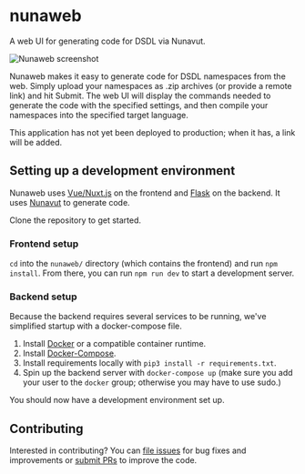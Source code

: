 # nunaweb
A web UI for generating code for DSDL via Nunavut.

![Nunaweb screenshot](/screenshots/2021-01-27T10\:34\:38_ushot_screenshot.png)

Nunaweb makes it easy to generate code for DSDL namespaces from the web.
Simply upload your namespaces as .zip archives (or provide a remote link)
and hit Submit. The web UI will display the commands needed to generate
the code with the specified settings, and then compile your namespaces into
the specified target language.

This application has not yet been deployed to production; when it has, a
link will be added.

## Setting up a development environment

Nunaweb uses [Vue/Nuxt.js](https://nuxtjs.org/) on the frontend and
[Flask](https://flask.palletsprojects.com/en/1.1.x/) on the backend. It
uses [Nunavut](https://github.com/UAVCAN/nunavut) to generate code.

Clone the repository to get started.

### Frontend setup

`cd` into the `nunaweb/` directory (which contains the frontend) and
run `npm install`. From there, you can run `npm run dev` to start a
development server.

### Backend setup

Because the backend requires several services to be running, we've
simplified startup with a docker-compose file.

1. Install [Docker](https://www.docker.com/) or a compatible container runtime.
2. Install [Docker-Compose](https://docs.docker.com/compose/).
3. Install requirements locally with `pip3 install -r requirements.txt`.
4. Spin up the backend server with `docker-compose up`
   (make sure you add your user to the `docker` group;
   otherwise you may have to use sudo.)

You should now have a development environment set up.

## Contributing

Interested in contributing? You can [file issues](https://github.com/bbworld1/nunaweb/issues)
for bug fixes and improvements or
[submit PRs](https://github.com/bbworld1/nunaweb/pulls) to improve the code.
